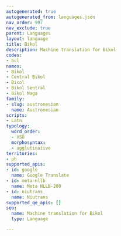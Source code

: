 ```yaml
---
autogenerated: true
autogenerated_from: languages.json
nav_order: 997
nav_exclude: true
parent: Languages
layout: language
title: Bikol
description: Machine translation for Bikol
codes:
- bcl
names:
- Bikol
- Central Bikol
- Bicol
- Bikol Sentral
- Bikol Naga
family:
- slug: austronesian
  name: Austronesian
scripts:
- Latn
typology:
  word_order:
  - VSO
  morphosyntax:
  - agglutinative
territories:
- ph
supported_apis:
- id: google
  name: Google Translate
- id: meta-nllb
  name: Meta NLLB-200
- id: niutrans
  name: Niutrans
supported_qe_apis: []
seo:
  name: Machine translation for Bikol
  type: Language

---
```


